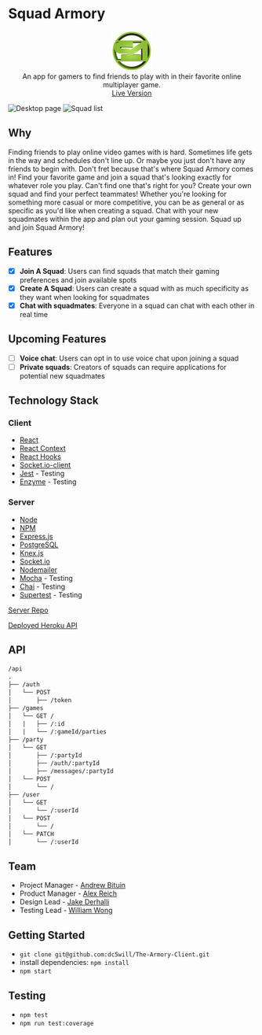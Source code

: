 
# Squad Armory
<p align="center">
  <img src="https://github.com/dc5will/The-Armory-Client/blob/master/public/README-images/squadArmoryLogo.png?raw=true"/><br/>
  An app for gamers to find friends to play with in their favorite online multiplayer game. <br/>
  <a href="https://squad-armory.now.sh/" target="_blank">Live Version</a>
</p>


![Desktop page](./public/README-images/Desktop.png)
![Squad list](./public/README-images/SquadList.png)

## Why

Finding friends to play online video games with is hard. Sometimes life gets in the way and schedules don't line up. Or maybe you just don't have any friends to begin with. Don't fret because that's where Squad Armory comes in! Find your favorite game and join a squad that's looking exactly for whatever role you play. Can't find one that's right for you? Create your own squad and find your perfect teammates! Whether you're looking for something more casual or more competitive, you can be as general or as specific as you'd like when creating a squad. Chat with your new squadmates within the app and plan out your gaming session. Squad up and join Squad Armory!

## Features

- [X] **Join A Squad**: Users can find squads that match their gaming preferences and join available spots
- [X] **Create A Squad**: Users can create a squad with as much specificity as they want when looking for squadmates
- [X] **Chat with squadmates**: Everyone in a squad can chat with each other in real time

## Upcoming Features

- [ ] **Voice chat**: Users can opt in to use voice chat upon joining a squad
- [ ] **Private squads**: Creators of squads can require applications for potential new squadmates

## Technology Stack

### Client
- [React](https://github.com/facebook/react)
- [React Context](https://reactjs.org/docs/context.html)
- [React Hooks](https://reactjs.org/docs/hooks-intro.html)
- [Socket.io-client](https://socket.io/docs/client-api/)
- [Jest](https://jestjs.io/) - Testing
- [Enzyme](https://airbnb.io/enzyme/) - Testing

### Server 
- [Node](https://github.com/nodejs/node)
- [NPM](https://www.npmjs.com/)
- [Express.js](https://github.com/expressjs/express)
- [PostgreSQL](https://www.postgresql.org/)
- [Knex.js](https://knexjs.org/)
- [Socket.io](https://socket.io/docs/)
- [Nodemailer](https://nodemailer.com)
- [Mocha](https://mochajs.org/) - Testing
- [Chai](https://www.chaijs.com/) - Testing
- [Supertest](https://www.npmjs.com/package/supertest) - Testing

[Server Repo](https://github.com/dc5will/The-Armory-Server)

[Deployed Heroku API](https://limitless-brushlands-45977.herokuapp.com/api)

## API
```
/api
.
├── /auth
│   └── POST
│       ├── /token
├── /games
│   └── GET /
│   |   ├── /:id
│   |   └── /:gameId/parties
├── /party
│   └── GET
│       ├── /:partyId
│       ├── /auth/:partyId
│       ├── /messages/:partyId
│   └── POST
│       └── /
├── /user
│   └── GET
│       └── /:userId
│   └── POST
│       └── /
│   └── PATCH
│       └── /:userId
```

## Team

- Project Manager - [Andrew Bituin](https://github.com/andrewbituin)
- Product Manager - [Alex Reich](https://github.com/VarReach)
- Design Lead - [Jake Derhalli](https://github.com/JuiceboxJones)
- Testing Lead - [William Wong](https://github.com/dc5will)

## Getting Started

- `git clone git@github.com:dc5will/The-Armory-Client.git`
- install dependencies: `npm install`
- `npm start`

## Testing

- `npm test`
- `npm run test:coverage`
